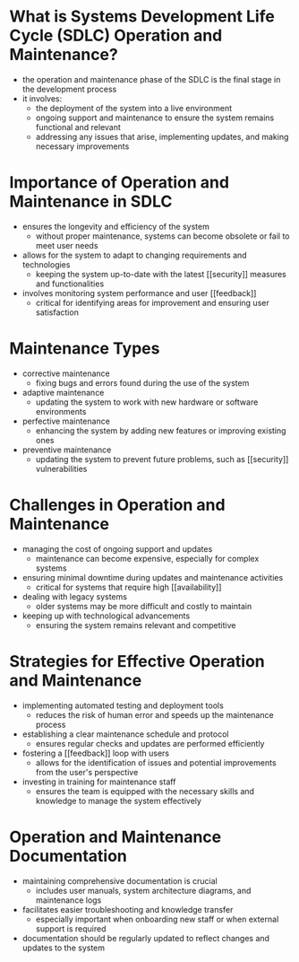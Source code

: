 # What is Systems Development Life Cycle (SDLC) Operation and Maintenance?
- the operation and maintenance phase of the SDLC is the final stage in the development process
- it involves:
	- the deployment of the system into a live environment
	- ongoing support and maintenance to ensure the system remains functional and relevant
	- addressing any issues that arise, implementing updates, and making necessary improvements
# Importance of Operation and Maintenance in SDLC
- ensures the longevity and efficiency of the system
	- without proper maintenance, systems can become obsolete or fail to meet user needs
- allows for the system to adapt to changing requirements and technologies
	- keeping the system up-to-date with the latest [[security]] measures and functionalities
- involves monitoring system performance and user [[feedback]]
	- critical for identifying areas for improvement and ensuring user satisfaction
# Maintenance Types
- corrective maintenance
	- fixing bugs and errors found during the use of the system
- adaptive maintenance
	- updating the system to work with new hardware or software environments
- perfective maintenance
	- enhancing the system by adding new features or improving existing ones
- preventive maintenance
	- updating the system to prevent future problems, such as [[security]] vulnerabilities
# Challenges in Operation and Maintenance
- managing the cost of ongoing support and updates
	- maintenance can become expensive, especially for complex systems
- ensuring minimal downtime during updates and maintenance activities
	- critical for systems that require high [[availability]]
- dealing with legacy systems
	- older systems may be more difficult and costly to maintain
- keeping up with technological advancements
	- ensuring the system remains relevant and competitive
# Strategies for Effective Operation and Maintenance
- implementing automated testing and deployment tools
	- reduces the risk of human error and speeds up the maintenance process
- establishing a clear maintenance schedule and protocol
	- ensures regular checks and updates are performed efficiently
- fostering a [[feedback]] loop with users
	- allows for the identification of issues and potential improvements from the user's perspective
- investing in training for maintenance staff
	- ensures the team is equipped with the necessary skills and knowledge to manage the system effectively
# Operation and Maintenance Documentation
- maintaining comprehensive documentation is crucial
	- includes user manuals, system architecture diagrams, and maintenance logs
- facilitates easier troubleshooting and knowledge transfer
	- especially important when onboarding new staff or when external support is required
- documentation should be regularly updated to reflect changes and updates to the system